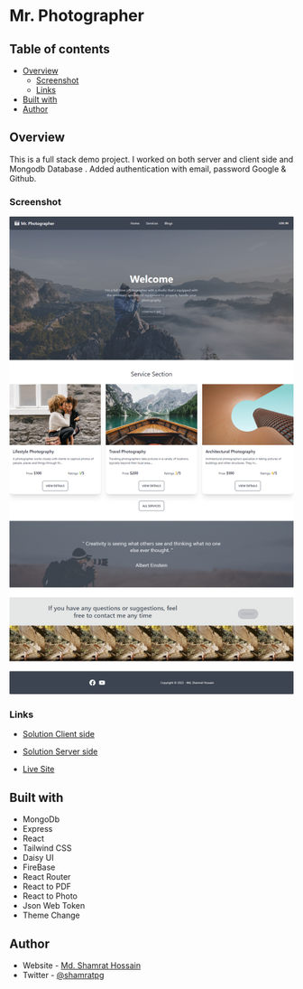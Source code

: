 # Mr. Photographer

## Table of contents

- [Overview](#overview)
  - [Screenshot](#screenshot)
  - [Links](#links)
- [Built with](#built-with)
- [Author](#author)


## Overview

This is a full stack demo project. I worked on both server and client side and Mongodb Database . Added authentication with email, password Google & Github. 


### Screenshot

![](image/screenShot.png)


### Links

- [Solution Client side](https://github.com/Porgramming-Hero-web-course/b6a11-service-review-client-side-shamratPG)
- [Solution Server side](https://github.com/Porgramming-Hero-web-course/b6a11-service-review-server-side-shamratPG)

- [Live Site](https://mr-photographer-86d00.web.app/)


## Built with

- MongoDb
- Express
- React
- Tailwind CSS
- Daisy UI
- FireBase
- React Router
- React to PDF
- React to Photo
- Json Web Token
- Theme Change

## Author

- Website - [Md. Shamrat Hossain](https://github.com/shamratPG)
- Twitter - [@shamratpg](https://twitter.com/shamratpg)
